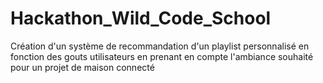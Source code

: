 # Hackathon_Wild_Code_School
Création d'un système de recommandation d'un playlist personnalisé en fonction des gouts utilisateurs en prenant en compte l'ambiance souhaité pour un projet de maison connecté
